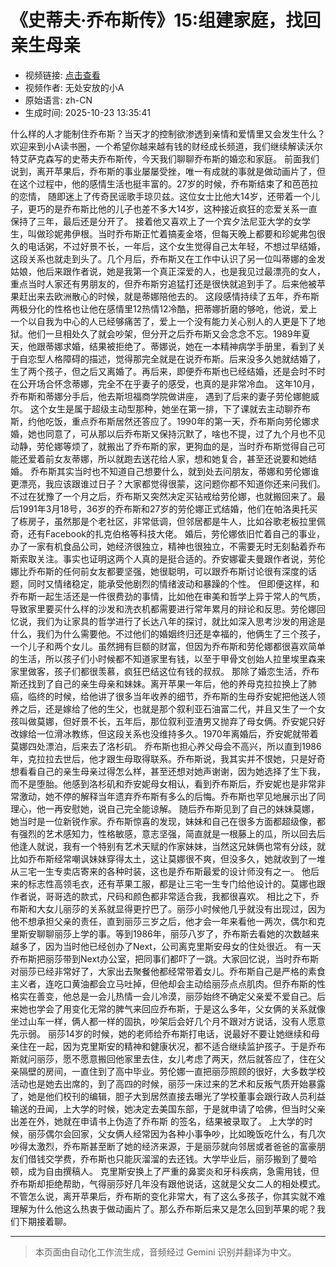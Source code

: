# 《史蒂夫·乔布斯传》15:组建家庭，找回亲生母亲

- 视频链接: [点击查看](https://www.bilibili.com/video/BV11849z1EGn)
- 视频作者: 无处安放的小A
- 原始语言: zh-CN
- 生成时间: 2025-10-23 13:35:41

什么样的人才能制住乔布斯？当天才的控制欲渗透到亲情和爱情里又会发生什么？欢迎来到小A读书圈，一个希望你越来越有钱的财经成长频道，我们继续解读沃尔特艾萨克森写的史蒂夫乔布斯传，今天我们聊聊乔布斯的婚恋和家庭。
前面我们说到，离开苹果后，乔布斯的事业屡屡受挫，唯一有成就的事就是做动画片了，但在这个过程中，他的感情生活也挺丰富的。27岁的时候，乔布斯结束了和芭芭拉的恋情， 随即迷上了传奇民谣歌手琼贝兹。这位女士比他大14岁，还带着一个儿子，更巧的是乔布斯比他的儿子也差不多大14岁，这种接近疯狂的恋爱关系一直保持了三年，最后还是分开了。
接着他又喜欢上了一个宾夕法尼亚大学的女学生，叫做珍妮弗伊根。当时乔布斯正忙着搞麦金塔，但每天晚上都要和珍妮弗包很久的电话粥，不过好景不长，一年后，这个女生觉得自己太年轻，不想过早结婚，这段关系也就走到头了。几个月后，乔布斯又在工作中认识了另一位叫蒂娜的金发姑娘，他后来跟作者说，她是我第一个真正深爱的人，也是我见过最漂亮的女人，重点当时人家还有男朋友的，但乔布斯穷追猛打还是很快就追到手了。后来他被苹果赶出来去欧洲散心的时候，就是蒂娜陪他去的。
这段感情持续了五年，乔布斯两极分化的性格也让他在感情里12热情12冷酷，把蒂娜折磨的够呛，他说，爱上一个以自我为中心的人已经够痛苦了，爱上一个没有能力关心别人的人更是下了地狱。他们一旦相处久了就会吵架，但分开之后乔布斯又会念念不忘。1989年夏天，他跟蒂娜求婚，结果被拒绝了。蒂娜说，她在一本精神病学手册里，看到了关于自恋型人格障碍的描述，觉得那完全就是在说乔布斯。后来没多久她就结婚了，生了两个孩子，但之后又离婚了。再后来，即便乔布斯也已经结婚，还是会时不时在公开场合怀念蒂娜，完全不在乎妻子的感受，也真的是非常冷血。
这年10月，乔布斯和蒂娜分手后，他去斯坦福商学院做讲座， 遇到了后来的妻子劳伦娜鲍威尔。 这个女生是属于超级主动型那种，她坐在第一排，下了课就去主动聊乔布斯，约他吃饭，重点乔布斯居然还答应了。1990年的第一天，乔布斯向劳伦娜求婚，她也同意了，可从那以后乔布斯又保持沉默了，啥也不提，过了九个月也不见动静，劳伦娜等烦了，就搬出了乔布斯的家，更狗血的是，当时乔布斯觉得自己可能还爱着前女友蒂娜，所以就跑去送花给人家，想和她复合，甚至还说要和她结婚。
乔布斯其实当时也不知道自己想要什么，就到处去问朋友，蒂娜和劳伦娜谁更漂亮，我应该跟谁过日子？大家都觉得很蒙，这问题你都不知道你还来问我们。不过在犹豫了一个月之后，乔布斯又突然决定买钻戒给劳伦娜，也就搬回来了。最后1991年3月18号，36岁的乔布斯和27岁的劳伦娜正式结婚，他们在帕洛奥托买了栋房子，虽然那是个老社区，非常低调，但邻居都是牛人，比如谷歌老板拉里佩奇，还有Facebook的扎克伯格等科技大佬。
婚后，劳伦娜依旧忙着自己的事业，办了一家有机食品公司，她经济很独立，精神也很独立，不需要无时无刻黏着乔布斯索取关注。事实也证明这两个人真的是挺合适的。乔安娜霍夫曼跟作者说，劳伦娜比乔布斯的任何前女友都要坚强，她很聪明，可以跟乔布斯讨论很有深度的话题，同时又情绪稳定，能承受他剧烈的情绪波动和暴躁的个性。
但即便这样，和乔布斯一起生活还是一件很费劲的事情，比如他在审美和哲学上异于常人的气质，导致家里要买什么样的沙发和洗衣机都需要进行常年累月的辩论和反思。劳伦娜回忆说，我们为让家具的哲学进行了长达八年的探讨，就比如深入思考沙发的用途是什么，我们为什么需要他。不过他们的婚姻终归还是幸福的，他俩生了三个孩子，一个儿子和两个女儿。虽然拥有巨额的财富，但因为乔布斯和劳伦娜都很喜欢简单的生活，所以孩子们小时候都不知道家里有钱，以至于甲骨文创始人拉里埃里森来家里做客，孩子们都很羡慕，疯狂巴结这位有钱的叔叔。
那除了婚恋生活，乔布斯还找到了自己的亲生母亲和妹妹。离开苹果一年后，他的养母克拉拉换上了肺癌，临终的时候，给他讲了很多当年收养的细节，乔布斯的生母乔安妮把他送人领养之后，还是嫁给了他的生父，也就是那个叙利亚石油富二代，并且又生了一个女孩叫做莫娜，但好景不长，五年后，那位叙利亚渣男又抛弃了母女俩。乔安妮只好改嫁给一位滑冰教练，但这段关系也没维持多久。1970年离婚后，乔安妮就带着莫娜四处漂泊，后来去了洛杉矶。
乔布斯也担心养父母会不高兴，所以直到1986年，克拉拉去世后，他才跟生母取得联系。乔布斯说，我其实并不恨她，只是好奇想看看自己的亲生母亲过得怎么样，甚至还想对她声谢谢，因为她选择了生下我，而不是堕胎。他感到洛杉矶和乔安妮母女相认，看到乔布斯后，乔安妮也是非常非常激动，她不停的解释当年遗弃乔布斯有多么的后悔。乔布斯也罕见地展示出了同理心，他一再安慰她，说自己完全能谅解。
随后乔布斯见到了自己的妹妹莫娜，她当时是一位新锐作家。乔布斯惊喜的发现，妹妹和自己在很多方面都超级像，都有强烈的艺术感知力，性格敏感，意志坚强，简直就是一根藤上的瓜，所以回去后他逢人就说，我有一个特别有艺术天赋的作家妹妹，当然这兄妹俩也常有分歧，就比如乔布斯经常嘲讽妹妹穿得太土，这让莫娜很不爽，但没多久，她就收到了一堆从三宅一生专卖店寄来的各种时装，这也是乔布斯最爱的设计师没有之一。
他后来的标志性高领毛衣，还有苹果工服，都是让三宅一生专门给他设计的。莫娜也跟作者说，哥哥选的款式，尺码和颜色都非常适合我，我都很喜欢。
相比之下，乔布斯和大女儿丽莎的关系就显得更拧巴了。丽莎小时候他几乎就没有出现过，因为他不想承担父亲的责任，直到丽莎三岁之后，他才会一年来看他一两次，偶尔和克里斯安聊聊丽莎上学的事。等到1986年，丽莎八岁了，乔布斯去看她的次数越来越多了，因为当时他已经创办了Next，公司离克里斯安母女的住处很近。
有一天乔布斯把丽莎带到Next办公室，把同事们都吓了一跳。大家回忆说，当时乔布斯对丽莎已经非常好了，大家出去聚餐他都经常带着女儿。乔布斯自己是严格的素食主义者，连吃口黄油都会立马吐掉，但他却会主动给丽莎点点肌肉。但乔布斯的性格实在善变，他总是一会儿热情一会儿冷漠，丽莎始终不确定父亲爱不爱自己。后来她也学会了用变化无常的脾气来回应乔布斯，于是这么多年，父女俩的关系就像坐过山车一样，俩人都一样的固执，吵架后会好几个月不跟对方说话，没有人愿意先示弱。
丽莎14岁的时候，她的老师给乔布斯打电话，说最好不要让她继续和母亲住在一起，因为克里斯安的精神和健康状况，都不适合继续监护孩子。于是乔布斯就问丽莎，愿不愿意搬回他家里去住，女儿考虑了两天，然后就答应了，住在父亲隔壁的房间，一直住到了高中毕业。劳伦娜一直把丽莎照顾的很好，大多数学校活动也是她去出席的，到了高四的时候，丽莎一床过来的艺术和反叛气质开始暴露了，她是他们校刊的编辑，胆子大到居然直接去曝光了学校董事会跟行政人员利益输送的丑闻，上大学的时候，她决定去美国东部，于是就申请了哈佛，但当时父亲出差在外，她就在申请书上伪造了乔布斯 的签名，结果被录取了。
上大学的时候，丽莎偶尔会回家，父女俩人经常因为各种小事争吵，比如晚饭吃什么，有几次吵得太激烈，乔布斯甚至断了她的经济来源，于是丽莎就向邻居或者爸爸的富豪朋友们借钱交学费，乔布斯也只能灰溜溜的去还钱。大学毕业后，丽莎搬到了曼哈顿，成为自由撰稿人。
克里斯安换上了严重的鼻窦炎和牙科疾病，急需用钱，但乔布斯却拒绝帮助，气得丽莎好几年没有跟他说话，这就是父女二人的相处模式。
不管怎么说，离开苹果后，乔布斯的变化非常大，有了这么多孩子，你其实就不难理解为什么他这么热衷于做动画片了。那么乔布斯后来又是怎么回到苹果的呢？我们下期接着聊。

---

> 本页面由自动化工作流生成，音频经过 Gemini 识别并翻译为中文。
